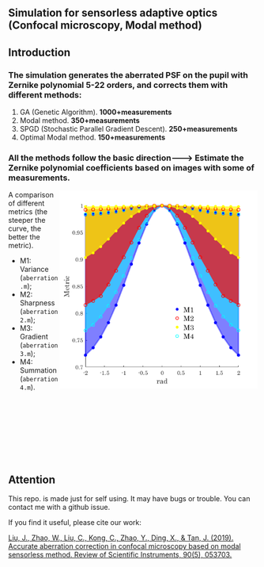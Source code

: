 ## Simulation for sensorless adaptive optics (Confocal microscopy, Modal method)
## Introduction
### The simulation generates the aberrated PSF on the pupil with Zernike polynomial 5-22 orders, and corrects them with different methods: 
1. GA (Genetic Algorithm). **1000+measurements**
2. Modal method. **350+measurements**
3. SPGD (Stochastic Parallel Gradient  Descent). **250+measurements**
4. Optimal Modal method. **150+measurements**





### All the methods follow the basic direction---> Estimate the Zernike polynomial coefficients based on images with some of measurements.

<p>
<img src='img/Comparison of different metrics.png' align="right" width=400>
</p>

A comparison of different metrics (the steeper the curve, the better the metric).
- M1: Variance (`aberration.m`);
- M2: Sharpness (`aberration2.m`);
- M3: Gradient (`aberration3.m`);
- M4: Summation (`aberration4.m`).
<br><br><br><br><br><br><br><br><br>


## Attention
This repo. is made just for self using. It may have bugs or trouble. You can contact me with a github issue.

If you find it useful, please cite our work:

[Liu, J., Zhao, W., Liu, C., Kong, C., Zhao, Y., Ding, X., & Tan, J. (2019). Accurate aberration correction in confocal microscopy based on modal sensorless method. Review of Scientific Instruments, 90(5), 053703.](https://aip.scitation.org/doi/abs/10.1063/1.5088102)
